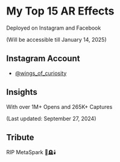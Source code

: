 
# My Top 15 AR Effects

Deployed on Instagram and Facebook

(Will be accessible till January 14, 2025)



## Instagram Account

- [@wings_of_curiosity](https://www.instagram.com/wings_of_curiosity/)


## Insights

With over 1M+ Opens and 265K+ Captures

(Last updated: September 27, 2024)


## Tribute

RIP MetaSpark 🥀🪦🕯️


